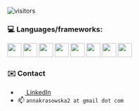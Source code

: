 ![visitors](https://visitor-badge.glitch.me/badge?page_id=amkrosa.amkrosa&left_color=green&right_color=gray)

### :computer: Languages/frameworks:

<img src="https://cdn.jsdelivr.net/npm/simple-icons@6.2.0/icons/java.svg" width="32" height="32"/> <img src="https://cdn.jsdelivr.net/npm/simple-icons@6.2.0/icons/csharp.svg" width="32" height="32"/> <img src="https://cdn.jsdelivr.net/npm/simple-icons@6.2.0/icons/typescript.svg" width="32" height="32"/> <img src="https://cdn.jsdelivr.net/npm/simple-icons@6.2.0/icons/javascript.svg" width="32" height="32"/> <img src="https://cdn.jsdelivr.net/npm/simple-icons@6.2.0/icons/react.svg" width="32" height="32"/> <img src="https://cdn.jsdelivr.net/npm/simple-icons@6.2.0/icons/redux.svg" width="32" height="32"/>
<img src="https://cdn.jsdelivr.net/npm/simple-icons@6.2.0/icons/spring.svg" width="32" height="32"/> <img src="https://cdn.jsdelivr.net/npm/simple-icons@6.2.0/icons/springboot.svg" width="32" height="32"/>

### :envelope: Contact
* <a href="https://www.linkedin.com/in/anna-krasowska-087026123/"><img src="https://cdn.jsdelivr.net/npm/simple-icons@6.2.0/icons/linkedin.svg" width="16" height="16"/> LinkedIn</a>
* :mailbox: `annakrasowska2 at gmail dot com`
